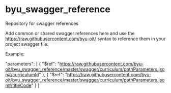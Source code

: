 # byu_swagger_reference
Repository for swagger references 

Add common or shared swagger references here and use the https://raw.githubusercontent.com/byu-oit/<object> syntax to reference them in your project swagger file.

Example:

  "parameters": [
    {
      "$ref": "https://raw.githubusercontent.com/byu-oit/byu_swagger_reference/master/swagger/curriculum/pathParameters.json#/curriculumId"
    },
    {
      "$ref": "https://raw.githubusercontent.com/byu-oit/byu_swagger_reference/master/swagger/curriculum/pathParameters.json#/titleCode"
    }
  ]
